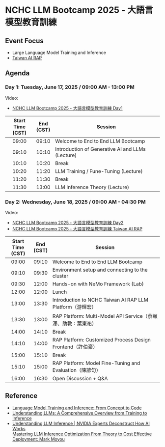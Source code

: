 # NCHC LLM Bootcamp 2025 - 大語言模型教育訓練

## Event Focus

-  Large Language Model Training and Inference
-  [Taiwan AI RAP](https://rap.genai.nchc.org.tw/)

## Agenda

### Day 1: Tuesday, June 17, 2025 / 09:00 AM - 13:00 PM

Video:

 -  [NCHC LLM Bootcamp 2025 - 大語言模型教育訓練 Day1](https://youtu.be/W1akMSRQcE8)
 
| Start Time<br>(CST)| End<br>(CST) | Session |
| :---: | :---: | ------ |
| 09:00 | 09:10 | Welcome to End to End LLM Bootcamp |
| 09:10 | 10:10 | Introduction of Generative AI and LLMs (Lecture) |
| 10:10 | 10:20 | Break |
| 10:20 | 11:20 | LLM Training / Fune-Tuning (Lecture) |
| 11:20 | 11:30 | Break |
| 11:30 | 13:00 | LLM Inference Theory (Lecture) |

### Day 2: Wednesday, June 18, 2025 / 09:00 AM - 04:30 PM

Video:

 -  [NCHC LLM Bootcamp 2025 - 大語言模型教育訓練 Day2](https://youtu.be/i6B4FyqX_5s)
 -  [NCHC LLM Bootcamp 2025 - 大語言模型教育訓練 Taiwan AI RAP](https://youtu.be/yH6JV2eDEng)

| Start Time<br>(CST)| End<br>(CST) | Session |
| :---: | :---: | ------ |
| 09:00 | 09:10 | Welcome to End to End LLM Bootcamp |
| 09:10 | 09:30 | Environment setup and connecting to the cluster |
| 09:30 | 12:00 | Hands-on with NeMo Framework (Lab) |
| 12:00 | 12:00 | Lunch |
| 13:00 | 13:30 | Introduction to NCHC Taiwan AI RAP LLM Platform（游輝宏） |
| 13:30 | 13:00 | RAP Platform: Multi-Model API Service（蔡顓澤、助教：葉東祐） |
| 14:00 | 14:10 | Break |
| 14:10 | 14:00 | RAP Platform: Customized Process Design Frontend（許伯豪） |
| 15:00 | 15:10 | Break |
| 15:10 | 15:00 | RAP Platform: Model Fine-Tuning and Evaluation（陳諺匀） |
| 16:00 | 16:30 | Open Discussion + Q&A |

## Reference

 -  [Language Model Training and Inference: From Concept to Code](https://cameronrwolfe.substack.com/p/language-model-training-and-inference)
 -  [Understanding LLMs: A Comprehensive Overview from Training to Inference](https://arxiv.org/abs/2401.02038v2)
 -  [Understanding LLM Inference | NVIDIA Experts Deconstruct How AI Works](https://www.youtube.com/live/NJ1jAfWR84k)\
    [Mastering LLM Inference Optimization From Theory to Cost Effective Deployment: Mark Moyou](https://youtu.be/9tvJ_GYJA-o)

<!--
  vim: ft=markdown ic nort nort wrap sw=4 ts=8 sts=4:
  -->
